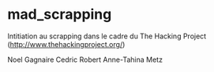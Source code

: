 # mad_scrapping
Intitiation au scrapping dans le cadre du The Hacking Project (http://www.thehackingproject.org/)

Noel Gagnaire 
Cedric Robert
Anne-Tahina Metz
